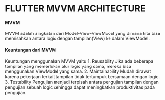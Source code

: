 # FLUTTER MVVM ARCHITECTURE
<h4>MVVM</h4>
<p>MVVM adalah singkatan dari Model-View-ViewModel yang dimana kita bisa memisahkan antara logic dengan tampilan(View) ke dalam ViewModel.</p>
<h4>Keuntungan dari MVVM</h4>
<p>Keuntungan menggunakan MVVM yaitu
1. Reusability Jika ada beberapa tampilan yang memerlukan alur logic yang sama, mereka bisa menggunakan ViewModel yang sama. 
2. Maintainability Mudah dirawat karena pekerjaan terkait tampilan tidak tertumpuk bersamaan dengan logic.
3. Testability Pengujian menjadi terpisah antara pengujian tampilan dengan pengujian sebuah logic sehingga dapat meningkatkan produktivitas pada pengujian.</p>



